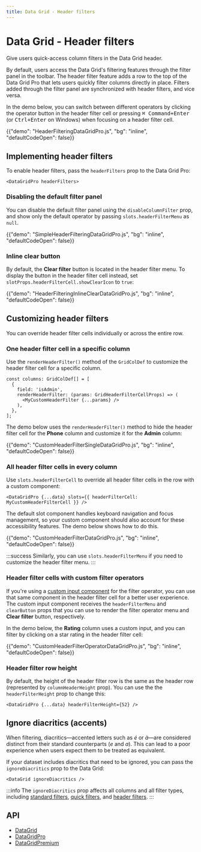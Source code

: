 ```yaml
---
title: Data Grid - Header filters
---
```


# Data Grid - Header filters [<span class="plan-pro"></span>](/x/introduction/licensing/#pro-plan 'Pro plan')

<p class="description">Give users quick-access column filters in the Data Grid header.</p>

By default, users access the Data Grid's filtering features through the filter panel in the toolbar.
The header filter feature adds a row to the top of the Data Grid Pro that lets users quickly filter columns directly in place.
Filters added through the filter panel are synchronized with header filters, and vice versa.

In the demo below, you can switch between different operators by clicking the operator button in the header filter cell or pressing <kbd><kbd class="key">⌘ Command</kbd>+<kbd class="key">Enter</kbd></kbd> (or <kbd><kbd class="key">Ctrl</kbd>+<kbd class="key">Enter</kbd></kbd> on Windows) when focusing on a header filter cell.

{{"demo": "HeaderFilteringDataGridPro.js", "bg": "inline", "defaultCodeOpen": false}}

## Implementing header filters

To enable header filters, pass the `headerFilters` prop to the Data Grid Pro:

```tsx
<DataGridPro headerFilters>
```

### Disabling the default filter panel

You can disable the default filter panel using the `disableColumnFilter` prop, and show only the default operator by passing `slots.headerFilterMenu` as `null`.

{{"demo": "SimpleHeaderFilteringDataGridPro.js", "bg": "inline", "defaultCodeOpen": false}}

### Inline clear button

By default, the **Clear filter** button is located in the header filter menu.
To display the button in the header filter cell instead, set `slotProps.headerFilterCell.showClearIcon` to `true`:

{{"demo": "HeaderFilteringInlineClearDataGridPro.js", "bg": "inline", "defaultCodeOpen": false}}

## Customizing header filters

You can override header filter cells individually or across the entire row.

### One header filter cell in a specific column

Use the `renderHeaderFilter()` method of the `GridColDef` to customize the header filter cell for a specific column.

```tsx
const columns: GridColDef[] = [
  {
    field: 'isAdmin',
    renderHeaderFilter: (params: GridHeaderFilterCellProps) => (
      <MyCustomHeaderFilter {...params} />
    ),
  },
];
```

The demo below uses the `renderHeaderFilter()` method to hide the header filter cell for the **Phone** column and customize it for the **Admin** column:

{{"demo": "CustomHeaderFilterSingleDataGridPro.js", "bg": "inline", "defaultCodeOpen": false}}

### All header filter cells in every column

Use `slots.headerFilterCell` to override all header filter cells in the row with a custom component:

```tsx
<DataGridPro {...data} slots={{ headerFilterCell: MyCustomHeaderFilterCell }} />
```

The default slot component handles keyboard navigation and focus management, so your custom component should also account for these accessibility features.
The demo below shows how to do this.

{{"demo": "CustomHeaderFilterDataGridPro.js", "bg": "inline", "defaultCodeOpen": false}}

:::success
Similarly, you can use `slots.headerFilterMenu` if you need to customize the header filter menu.
:::

### Header filter cells with custom filter operators

If you're using a [custom input component](/x/react-data-grid/filtering/customization/#custom-input-component) for the filter operator, you can use that same component in the header filter cell for a better user experience.
The custom input component receives the `headerFilterMenu` and `clearButton` props that you can use to render the filter operator menu and **Clear filter** button, respectively.

In the demo below, the **Rating** column uses a custom input, and you can filter by clicking on a star rating in the header filter cell:

{{"demo": "CustomHeaderFilterOperatorDataGridPro.js", "bg": "inline", "defaultCodeOpen": false}}

### Header filter row height

By default, the height of the header filter row is the same as the header row (represented by `columnHeaderHeight` prop).
You can use the the `headerFilterHeight` prop to change this:

```tsx
<DataGridPro {...data} headerFilterHeight={52} />
```

## Ignore diacritics (accents)

When filtering, diacritics—accented letters such as _é_ or _à_—are considered distinct from their standard counterparts (_e_ and _a_).
This can lead to a poor experience when users expect them to be treated as equivalent.

If your dataset includes diacritics that need to be ignored, you can pass the `ignoreDiacritics` prop to the Data Grid:

```tsx
<DataGrid ignoreDiacritics />
```

:::info
The `ignoreDiacritics` prop affects all columns and all filter types, including [standard filters](/x/react-data-grid/filtering/), [quick filters](/x/react-data-grid/filtering/quick-filter/), and [header filters](/x/react-data-grid/filtering/header-filters/).
:::

## API

- [DataGrid](/x/api/data-grid/data-grid/)
- [DataGridPro](/x/api/data-grid/data-grid-pro/)
- [DataGridPremium](/x/api/data-grid/data-grid-premium/)

